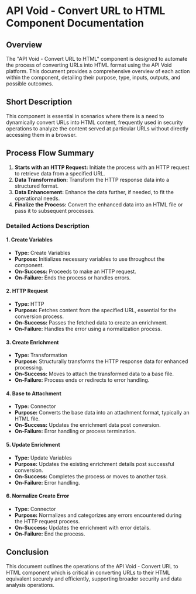 # API Void - Convert URL to HTML Component Documentation

## Overview
The "API Void - Convert URL to HTML" component is designed to automate the process of converting URLs into HTML format using the API Void platform. This document provides a comprehensive overview of each action within the component, detailing their purpose, type, inputs, outputs, and possible outcomes.

## Short Description
This component is essential in scenarios where there is a need to dynamically convert URLs into HTML content, frequently used in security operations to analyze the content served at particular URLs without directly accessing them in a browser.

## Process Flow Summary
1. **Starts with an HTTP Request:** Initiate the process with an HTTP request to retrieve data from a specified URL.
2. **Data Transformation:** Transform the HTTP response data into a structured format.
3. **Data Enhancement:** Enhance the data further, if needed, to fit the operational needs.
4. **Finalize the Process:** Convert the enhanced data into an HTML file or pass it to subsequent processes.

### Detailed Actions Description
#### 1. Create Variables
- **Type:** Create Variables
- **Purpose:** Initializes necessary variables to use throughout the component.
- **On-Success:** Proceeds to make an HTTP request.
- **On-Failure:** Ends the process or handles errors.

#### 2. HTTP Request
- **Type:** HTTP
- **Purpose:** Fetches content from the specified URL, essential for the conversion process.
- **On-Success:** Passes the fetched data to create an enrichment.
- **On-Failure:** Handles the error using a normalization process.

#### 3. Create Enrichment
- **Type:** Transformation
- **Purpose:** Structurally transforms the HTTP response data for enhanced processing.
- **On-Success:** Moves to attach the transformed data to a base file.
- **On-Failure:** Process ends or redirects to error handling.

#### 4. Base to Attachment
- **Type:** Connector
- **Purpose:** Converts the base data into an attachment format, typically an HTML file.
- **On-Success:** Updates the enrichment data post conversion.
- **On-Failure:** Error handling or process termination.

#### 5. Update Enrichment
- **Type:** Update Variables
- **Purpose:** Updates the existing enrichment details post successful conversion.
- **On-Success:** Completes the process or moves to another task.
- **On-Failure:** Error handling.

#### 6. Normalize Create Error
- **Type:** Connector
- **Purpose:** Normalizes and categorizes any errors encountered during the HTTP request process.
- **On-Success:** Updates the enrichment with error details.
- **On-Failure:** End the process.

## Conclusion
This document outlines the operations of the API Void - Convert URL to HTML component which is critical in converting URLs to their HTML equivalent securely and efficiently, supporting broader security and data analysis operations.
